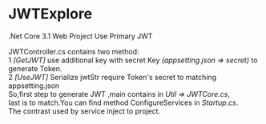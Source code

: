 # JWTExplore
.Net Core 3.1 Web Project Use Primary JWT 

JWTController.cs contains two method:  
  1 *[GetJWT]* use additional key with secret Key _(appsetting.json => secret)_ to generate Token.  
  2 *[UseJWT]* Serialize jwtStr require Token's secret to matching appsetting.json  
So,first step to generate JWT ,main contains in _Util => JWTCore.cs_,  
last is to match.You can find method ConfigureServices in _Startup.cs_.  
The contrast used by service inject to project.  
